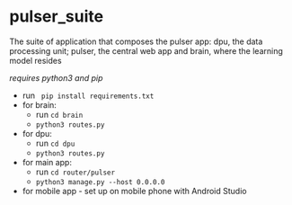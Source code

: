 # pulser_suite
The suite of application that composes the pulser app: dpu, the data processing unit; pulser, the central web app and brain, where the learning model resides

*requires python3 and pip*   
- run ``` pip install requirements.txt```   
- for brain:
  - run ```cd brain```
  - ```python3 routes.py```
- for dpu:
  - run ```cd dpu```
  - ```python3 routes.py```
- for main app:
  - run ```cd router/pulser```
  - ```python3 manage.py --host 0.0.0.0```
- for mobile app - set up on mobile phone with Android Studio
